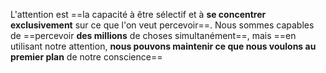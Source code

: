 L'attention est ==la capacité à être sélectif et à **se concentrer exclusivement** sur ce que l'on veut percevoir==. Nous sommes capables de ==percevoir **des millions** de choses simultanément==, mais ==en utilisant notre attention, **nous pouvons maintenir ce que nous voulons au premier plan** de notre conscience==